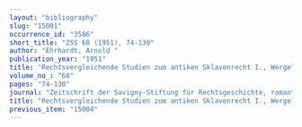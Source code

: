 ```yaml
---
layout: "bibliography"
slug: "15001"
occurrence_id: "3586"
short_title: "ZSS 68 (1951), 74-130"
author: "Ehrhardt, Arnold "
publication_year: "1951"
title: "Rechtsvergleichende Studien zum antiken Sklavenrecht I., Wergeld und Schadenersatz"
volume_no_: "68"
pages: "74-130"
journal: "Zeitschrift der Savigny-Stiftung für Rechtsgeschichte, romantistische Abteilung"
title: "Rechtsvergleichende Studien zum antiken Sklavenrecht I., Wergeld und Schadenersatz"
previous_item: "15004"
---
```

